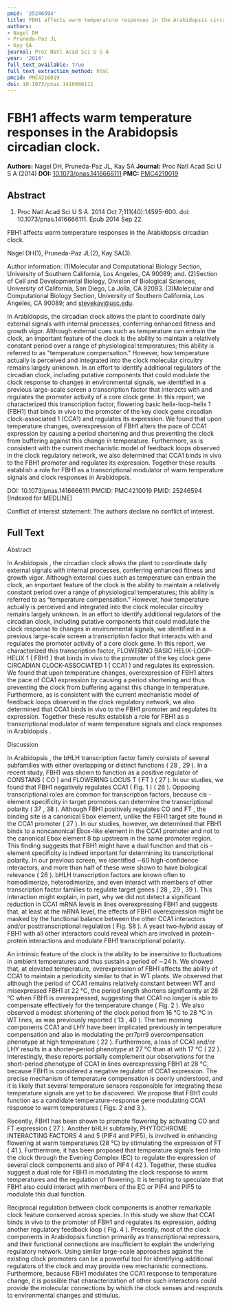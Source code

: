 ```yaml
---
pmid: '25246594'
title: FBH1 affects warm temperature responses in the Arabidopsis circadian clock.
authors:
- Nagel DH
- Pruneda-Paz JL
- Kay SA
journal: Proc Natl Acad Sci U S A
year: '2014'
full_text_available: true
full_text_extraction_method: html
pmcid: PMC4210019
doi: 10.1073/pnas.1416666111
---
```


# FBH1 affects warm temperature responses in the Arabidopsis circadian clock.
**Authors:** Nagel DH, Pruneda-Paz JL, Kay SA
**Journal:** Proc Natl Acad Sci U S A (2014)
**DOI:** [10.1073/pnas.1416666111](https://doi.org/10.1073/pnas.1416666111)
**PMC:** [PMC4210019](https://www.ncbi.nlm.nih.gov/pmc/articles/PMC4210019/)

## Abstract

1. Proc Natl Acad Sci U S A. 2014 Oct 7;111(40):14595-600. doi: 
10.1073/pnas.1416666111. Epub 2014 Sep 22.

FBH1 affects warm temperature responses in the Arabidopsis circadian clock.

Nagel DH(1), Pruneda-Paz JL(2), Kay SA(3).

Author information:
(1)Molecular and Computational Biology Section, University of Southern 
California, Los Angeles, CA 90089; and.
(2)Section of Cell and Developmental Biology, Division of Biological Sciences, 
University of California, San Diego, La Jolla, CA 92093.
(3)Molecular and Computational Biology Section, University of Southern 
California, Los Angeles, CA 90089; and stevekay@usc.edu.

In Arabidopsis, the circadian clock allows the plant to coordinate daily 
external signals with internal processes, conferring enhanced fitness and growth 
vigor. Although external cues such as temperature can entrain the clock, an 
important feature of the clock is the ability to maintain a relatively constant 
period over a range of physiological temperatures; this ability is referred to 
as "temperature compensation." However, how temperature actually is perceived 
and integrated into the clock molecular circuitry remains largely unknown. In an 
effort to identify additional regulators of the circadian clock, including 
putative components that could modulate the clock response to changes in 
environmental signals, we identified in a previous large-scale screen a 
transcription factor that interacts with and regulates the promoter activity of 
a core clock gene. In this report, we characterized this transcription factor, 
flowering basic helix-loop-helix 1 (FBH1) that binds in vivo to the promoter of 
the key clock gene circadian clock-associated 1 (CCA1) and regulates its 
expression. We found that upon temperature changes, overexpression of FBH1 
alters the pace of CCA1 expression by causing a period shortening and thus 
preventing the clock from buffering against this change in temperature. 
Furthermore, as is consistent with the current mechanistic model of feedback 
loops observed in the clock regulatory network, we also determined that CCA1 
binds in vivo to the FBH1 promoter and regulates its expression. Together these 
results establish a role for FBH1 as a transcriptional modulator of warm 
temperature signals and clock responses in Arabidopsis.

DOI: 10.1073/pnas.1416666111
PMCID: PMC4210019
PMID: 25246594 [Indexed for MEDLINE]

Conflict of interest statement: The authors declare no conflict of interest.

## Full Text

Abstract

In Arabidopsis , the circadian clock allows the plant to coordinate daily external signals with internal processes, conferring enhanced fitness and growth vigor. Although external cues such as temperature can entrain the clock, an important feature of the clock is the ability to maintain a relatively constant period over a range of physiological temperatures; this ability is referred to as “temperature compensation.” However, how temperature actually is perceived and integrated into the clock molecular circuitry remains largely unknown. In an effort to identify additional regulators of the circadian clock, including putative components that could modulate the clock response to changes in environmental signals, we identified in a previous large-scale screen a transcription factor that interacts with and regulates the promoter activity of a core clock gene. In this report, we characterized this transcription factor, FLOWERING BASIC HELIX-LOOP-HELIX 1 ( FBH1 ) that binds in vivo to the promoter of the key clock gene CIRCADIAN CLOCK-ASSOCIATED 1 ( CCA1 ) and regulates its expression. We found that upon temperature changes, overexpression of FBH1 alters the pace of CCA1 expression by causing a period shortening and thus preventing the clock from buffering against this change in temperature. Furthermore, as is consistent with the current mechanistic model of feedback loops observed in the clock regulatory network, we also determined that CCA1 binds in vivo to the FBH1 promoter and regulates its expression. Together these results establish a role for FBH1 as a transcriptional modulator of warm temperature signals and clock responses in Arabidopsis .

Discussion

In Arabidopsis , the bHLH transcription factor family consists of several subfamilies with either overlapping or distinct functions ( 28 , 29 ). In a recent study, FBH1 was shown to function as a positive regulator of CONSTANS ( CO ) and FLOWERING LOCUS T ( FT ) ( 27 ). In our studies, we found that FBH1 negatively regulates CCA1 ( Fig. 1 ) ( 26 ). Opposing transcriptional roles are common for transcription factors, because cis -element specificity in target promoters can determine the transcriptional polarity ( 37 , 38 ). Although FBH1 positively regulates CO and FT , the binding site is a canonical Ebox element, unlike the FBH1 target site found in the CCA1 promoter ( 27 ). In our studies, however, we determined that FBH1 binds to a noncanonical Ebox-like element in the CCA1 promoter and not to the canonical Ebox element 8 bp upstream in the same promoter region. This finding suggests that FBH1 might have a dual function and that cis -element specificity is indeed important for determining its transcriptional polarity. In our previous screen, we identified ∼60 high-confidence interactors, and more than half of these were shown to have biological relevance ( 26 ). bHLH transcription factors are known often to homodimerize, heterodimerize, and even interact with members of other transcription factor families to regulate target genes ( 28 , 29 , 39 ). This interaction might explain, in part, why we did not detect a significant reduction in CCA1 mRNA levels in lines overexpressing FBH1 and suggests that, at least at the mRNA level, the effects of FBH1 overexpression might be masked by the functional balance between the other CCA1 interactors and/or posttranscriptional regulation ( Fig. S8 ). A yeast two-hybrid assay of FBH1 with all other interactors could reveal which are involved in protein–protein interactions and modulate FBH1 transcriptional polarity.

An intrinsic feature of the clock is the ability to be insensitive to fluctuations in ambient temperatures and thus sustain a period of ∼24 h. We showed that, at elevated temperature, overexpression of FBH1 affects the ability of CCA1 to maintain a periodicity similar to that in WT plants. We observed that although the period of CCA1 remains relatively constant between WT and misexpressed FBH1 at 22 °C, the period length shortens significantly at 28 °C when FBH1 is overexpressed, suggesting that CCA1 no longer is able to compensate effectively for the temperature change ( Fig. 2 ). We also observed a modest shortening of the clock period from 16 °C to 28 °C in WT lines, as was previously reported ( 13 , 40 ). The two morning components CCA1 and LHY have been implicated previously in temperature compensation and also in modulating the prr7prr9 overcompensation phenotype at high temperature ( 22 ). Furthermore, a loss of CCA1 and/or LHY results in a shorter-period phenotype at 27 °C than at with 17 °C ( 22 ). Interestingly, these reports partially complement our observations for the short-period phenotype of CCA1 in lines overexpressing FBH1 at 28 °C, because FBH1 is considered a negative regulator of CCA1 expression. The precise mechanism of temperature compensation is poorly understood, and it is likely that several temperature sensors responsible for integrating these temperature signals are yet to be discovered. We propose that FBH1 could function as a candidate temperature-response gene modulating CCA1 response to warm temperatures ( Figs. 2 and 3 ).

Recently, FBH1 has been shown to promote flowering by activating CO and FT expression ( 27 ). Another bHLH subfamily, PHYTOCHROME INTERACTING FACTORS 4 and 5 (PIF4 and PIF5), is involved in enhancing flowering at warm temperatures (28 °C) by stimulating the expression of FT ( 41 ). Furthermore, it has been proposed that temperature signals feed into the clock through the Evening Complex (EC) to regulate the expression of several clock components and also of PIF4 ( 42 ). Together, these studies suggest a dual role for FBH1 in modulating the clock response to warm temperatures and the regulation of flowering. It is tempting to speculate that FBH1 also could interact with members of the EC or PIF4 and PIF5 to modulate this dual function.

Reciprocal regulation between clock components is another remarkable clock feature conserved across species. In this study we show that CCA1 binds in vivo to the promoter of FBH1 and regulates its expression, adding another regulatory feedback loop ( Fig. 4 ). Presently, most of the clock components in Arabidopsis function primarily as transcriptional repressors, and their functional connections are insufficient to explain the underlying regulatory network. Using similar large-scale approaches against the existing clock promoters can be a powerful tool for identifying additional regulators of the clock and may provide new mechanistic connections. Furthermore, because FBH1 modulates the CCA1 response to temperature change, it is possible that characterization of other such interactors could provide the molecular connections by which the clock senses and responds to environmental changes and stimulus.
